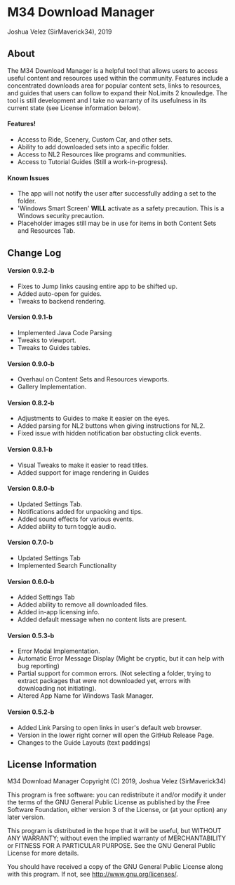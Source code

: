 # M34 Download Manager
Joshua Velez (SirMaverick34), 2019

## About
The M34 Download Manager is a helpful tool that allows users to access useful content and resources used within the community. Features include a concentrated downloads area for popular content sets, links to resources, and guides that users can follow to expand their NoLimits 2 knowledge. The tool is still development and I take no warranty of its usefulness in its current state (see License information below).

#### Features!
  - Access to Ride, Scenery, Custom Car, and other sets.
  - Ability to add downloaded sets into a specific folder.
  - Access to NL2 Resources like programs and communities.
  - Access to Tutorial Guides (Still a work-in-progress).

#### Known Issues
  - The app will not notify the user after successfully adding a set to the folder.
  - 'Windows Smart Screen' **WILL** activate as a safety precaution. This is a Windows security precaution.
  - Placeholder images still may be in use for items in both Content Sets and Resources Tab.

## Change Log
#### Version 0.9.2-b
  - Fixes to Jump links causing entire app to be shifted up.
  - Added auto-open for guides.
  - Tweaks to backend rendering.
  
#### Version 0.9.1-b
  - Implemented Java Code Parsing
  - Tweaks to viewport.
  - Tweaks to Guides tables.
  
#### Version 0.9.0-b
  - Overhaul on Content Sets and Resources viewports.
  - Gallery Implementation.
  
#### Version 0.8.2-b
  - Adjustments to Guides to make it easier on the eyes.
  - Added parsing for NL2 buttons when giving instructions for NL2.
  - Fixed issue with hidden notification bar obstucting click events.
  
#### Version 0.8.1-b
  - Visual Tweaks to make it easier to read titles.
  - Added support for image rendering in Guides
  
#### Version 0.8.0-b
  - Updated Settings Tab.
  - Notifications added for unpacking and tips.
  - Added sound effects for various events.
  - Added ability to turn toggle audio.
  
#### Version 0.7.0-b
  - Updated Settings Tab
  - Implemented Search Functionality
  
#### Version 0.6.0-b
  - Added Settings Tab
  - Added ability to remove all downloaded files.
  - Added in-app licensing info.
  - Added default message when no content lists are present.
  
#### Version 0.5.3-b
  - Error Modal Implementation.
  - Automatic Error Message Display (Might be cryptic, but it can help with bug reporting)
  - Partial support for common errors. (Not selecting a folder, trying to extract packages that were not downloaded yet, errors with downloading not initiating).
  - Altered App Name for Windows Task Manager.

#### Version 0.5.2-b
  - Added Link Parsing to open links in user's default web browser.
  - Version in the lower right corner will open the GitHub Release Page.
  - Changes to the Guide Layouts (text paddings)

## License Information
M34 Download Manager Copyright (C) 2019, Joshua Velez (SirMaverick34)

This program is free software: you can redistribute it and/or modify it under the terms of the GNU General Public License as published by the Free Software Foundation, either version 3 of the License, or (at your option) any later version.

This program is distributed in the hope that it will be useful, but WITHOUT ANY WARRANTY; without even the implied warranty of MERCHANTABILITY or FITNESS FOR A PARTICULAR PURPOSE. See the GNU General Public License for more details.

You should have received a copy of the GNU General Public License along with this program. If not, see http://www.gnu.org/licenses/.
